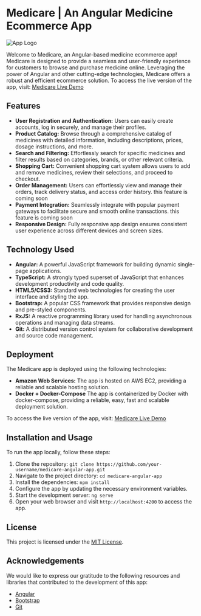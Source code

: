 # Medicare | An Angular Medicine Ecommerce App

![App Logo](logo.png)

Welcome to Medicare, an Angular-based medicine ecommerce app! Medicare is designed to provide a seamless and user-friendly experience for customers to browse and purchase medicine online. Leveraging the power of Angular and other cutting-edge technologies, Medicare offers a robust and efficient ecommerce solution.
To access the live version of the app, visit: [Medicare Live Demo](http://15.207.29.70/)

## Features

- **User Registration and Authentication:** Users can easily create accounts, log in securely, and manage their profiles.
- **Product Catalog:** Browse through a comprehensive catalog of medicines with detailed information, including descriptions, prices, dosage instructions, and more.
- **Search and Filtering:** Effortlessly search for specific medicines and filter results based on categories, brands, or other relevant criteria.
- **Shopping Cart:** Convenient shopping cart system allows users to add and remove medicines, review their selections, and proceed to checkout.
- **Order Management:** Users can effortlessly view and manage their orders, track delivery status, and access order history. this feature is coming soon
- **Payment Integration:** Seamlessly integrate with popular payment gateways to facilitate secure and smooth online transactions. this feature is coming soon
- **Responsive Design:** Fully responsive app design ensures consistent user experience across different devices and screen sizes.

## Technology Used

- **Angular:** A powerful JavaScript framework for building dynamic single-page applications.
- **TypeScript:** A strongly typed superset of JavaScript that enhances development productivity and code quality.
- **HTML5/CSS3:** Standard web technologies for creating the user interface and styling the app.
- **Bootstrap:** A popular CSS framework that provides responsive design and pre-styled components.
- **RxJS:** A reactive programming library used for handling asynchronous operations and managing data streams.
- **Git:** A distributed version control system for collaborative development and source code management.

## Deployment

The Medicare app is deployed using the following technologies:

- **Amazon Web Services:** The app is hosted on AWS EC2, providing a reliable and scalable hosting solution.
- **Docker + Docker-Compose** The app is containerized by Docker with docker-compose, providing a reliable, easy, fast and scalable deployment solution.

To access the live version of the app, visit: [Medicare Live Demo](http://15.207.29.70/)

## Installation and Usage

To run the app locally, follow these steps:

1. Clone the repository: `git clone https://github.com/your-username/medicare-angular-app.git`
2. Navigate to the project directory: `cd medicare-angular-app`
3. Install the dependencies: `npm install`
4. Configure the app by updating the necessary environment variables.
5. Start the development server: `ng serve`
6. Open your web browser and visit `http://localhost:4200` to access the app.

## License

This project is licensed under the [MIT License](LICENSE).

## Acknowledgements

We would like to express our gratitude to the following resources and libraries that contributed to the development of this app:

- [Angular](https://angular.io/)
- [Bootstrap](https://getbootstrap.com/)
- [Git](https://git-scm.com)
